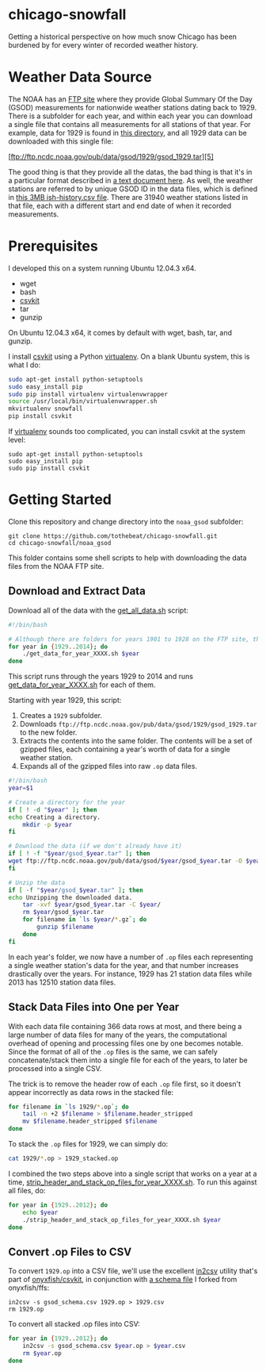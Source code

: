 chicago-snowfall
================

Getting a historical perspective on how much snow Chicago has been burdened by for every winter of recorded weather history.

Weather Data Source
===================

The NOAA has an [FTP site][1] where they provide Global Summary Of the Day (GSOD) measurements for nationwide weather stations dating back to 1929. There is a subfolder for each year, and within each year you can download a single file that contains all measurements for all stations of that year. For example, data for 1929 is found in [this directory][4], and all 1929 data can be downloaded with this single file:

[ftp://ftp.ncdc.noaa.gov/pub/data/gsod/1929/gsod_1929.tar][5]

The good thing is that they provide all the datas, the bad thing is that it's in a particular format described in [a text document here][2]. As well, the weather stations are referred to by unique GSOD ID in the data files, which is defined in [this 3MB ish-history.csv file][3]. There are 31940 weather stations listed in that file, each with a different start and end date of when it recorded measurements.

Prerequisites
=============

I developed this on a system running Ubuntu 12.04.3 x64.

* wget
* bash
* [csvkit][10]
* tar
* gunzip

On Ubuntu 12.04.3 x64, it comes by default with wget, bash, tar, and gunzip.

I install [csvkit][10] using a Python [virtualenv][11]. On a blank Ubuntu system, this is what I do:

```bash
sudo apt-get install python-setuptools
sudo easy_install pip
sudo pip install virtualenv virtualenvwrapper
source /usr/local/bin/virtualenvwrapper.sh
mkvirtualenv snowfall
pip install csvkit
```

If [virtualenv][11] sounds too complicated, you can install csvkit at the system level:

```
sudo apt-get install python-setuptools
sudo easy_install pip
sudo pip install csvkit
```


Getting Started
===============


Clone this repository and change directory into the `noaa_gsod` subfolder:

```
git clone https://github.com/tothebeat/chicago-snowfall.git
cd chicago-snowfall/noaa_gsod
```

This folder contains some shell scripts to help with downloading the data files from the NOAA FTP site.

## Download and Extract Data

Download all of the data with the [get_all_data.sh][7] script:

```bash
#!/bin/bash

# Although there are folders for years 1901 to 1928 on the FTP site, the archive files there are empty.
for year in {1929..2014}; do
    ./get_data_for_year_XXXX.sh $year
done
```

This script runs through the years 1929 to 2014 and runs [get_data_for_year_XXXX.sh][6] for each of them. 

Starting with year 1929, this script:

1. Creates a `1929` subfolder.
2. Downloads `ftp://ftp.ncdc.noaa.gov/pub/data/gsod/1929/gsod_1929.tar` to the new folder.
3. Extracts the contents into the same folder. The contents will be a set of gzipped files, each containing a year's worth of data for a single weather station.
4. Expands all of the gzipped files into raw `.op` data files.

```bash
#!/bin/bash
year=$1

# Create a directory for the year
if [ ! -d "$year" ]; then
echo Creating a directory.
    mkdir -p $year
fi

# Download the data (if we don't already have it)
if [ ! -f "$year/gsod_$year.tar" ]; then
wget ftp://ftp.ncdc.noaa.gov/pub/data/gsod/$year/gsod_$year.tar -O $year/gsod_$year.tar
fi

# Unzip the data
if [ -f "$year/gsod_$year.tar" ]; then
echo Unzipping the downloaded data.
    tar -xvf $year/gsod_$year.tar -C $year/
    rm $year/gsod_$year.tar
    for filename in `ls $year/*.gz`; do
        gunzip $filename
    done
fi
```

In each year's folder, we now have a number of `.op` files each representing a single weather station's data for the year, and that number increases drastically over the years. For instance, 1929 has 21 station data files while 2013 has 12510 station data files.

## Stack Data Files into One per Year

With each data file containing 366 data rows at most, and there being a large number of data files for many of the years, the computational overhead of opening and processing files one by one becomes notable. Since the format of all of the `.op` files is the same, we can safely concatenate/stack them into a single file for each of the years, to later be processed into a single CSV.

The trick is to remove the header row of each `.op` file first, so it doesn't appear incorrectly as data rows in the stacked file:

```bash
for filename in `ls 1929/*.op`; do
    tail -n +2 $filename > $filename.header_stripped
    mv $filename.header_stripped $filename
done
```

To stack the `.op` files for 1929, we can simply do:

```bash
cat 1929/*.op > 1929_stacked.op
```

I combined the two steps above into a single script that works on a year at a time, [strip_header_and_stack_op_files_for_year_XXXX.sh][12]. To run this against all files, do:

```bash
for year in {1929..2012}; do
    echo $year
    ./strip_header_and_stack_op_files_for_year_XXXX.sh $year
done
```

## Convert .op Files to CSV

To convert `1929.op` into a CSV file, we'll use the excellent [in2csv][9] utility that's part of [onyxfish/csvkit][10], in conjunction with [a schema file][8] I forked from onyxfish/ffs:

```
in2csv -s gsod_schema.csv 1929.op > 1929.csv
rm 1929.op
```

To convert all stacked .op files into CSV:

```bash
for year in {1929..2012}; do
    in2csv -s gsod_schema.csv $year.op > $year.csv
    rm $year.op
done
```


  [1]: ftp://ftp.ncdc.noaa.gov/pub/data/gsod/
  [2]: ftp://ftp.ncdc.noaa.gov/pub/data/gsod/GSOD_DESC.txt
  [3]: ftp://ftp.ncdc.noaa.gov/pub/data/gsod/ish-history.csv
  [4]: ftp://ftp.ncdc.noaa.gov/pub/data/gsod/1929/
  [5]: ftp://ftp.ncdc.noaa.gov/pub/data/gsod/1929/gsod_1929.tar
  [6]: https://github.com/tothebeat/chicago-snowfall/blob/master/noaa_gsod/get_data_for_year_XXXX.sh
  [7]: https://github.com/tothebeat/chicago-snowfall/blob/master/noaa_gsod/get_all_data.sh
  [8]: https://github.com/tothebeat/ffs/blob/master/us/noaa/gsod_schema.csv
  [9]: http://csvkit.readthedocs.org/en/latest/scripts/in2csv.html
  [10]: https://github.com/onyxfish/csvkit
  [11]: http://www.virtualenv.org/en/latest/
  [12]: https://github.com/tothebeat/chicago-snowfall/blob/master/noaa_gsod/strip_header_and_stack_op_files_for_year_XXXX.sh
